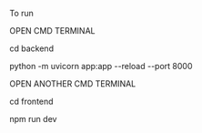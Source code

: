 To run

OPEN CMD TERMINAL



cd backend

python -m uvicorn app:app --reload --port 8000

OPEN ANOTHER CMD TERMINAL

cd frontend

npm run dev


